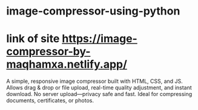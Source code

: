 # image-compressor-using-python
# link of site https://image-compressor-by-maqhamxa.netlify.app/
A simple, responsive image compressor built with HTML, CSS, and JS. Allows drag &amp; drop or file upload, real-time quality adjustment, and instant download. No server upload—privacy safe and fast. Ideal for compressing documents, certificates, or photos.
